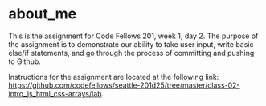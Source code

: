 # about_me

This is the assignment for Code Fellows 201, week 1, day 2. The purpose of the assignment is to demonstrate our ability to take user input, write basic else/if statements, and go through the process of committing and pushing to Github.

Instructions for the assignment are located at the following link: https://github.com/codefellows/seattle-201d25/tree/master/class-02-intro_js_html_css-arrays/lab.
